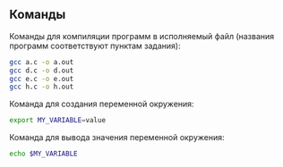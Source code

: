 ## Команды

Команды для компиляции программ в исполняемый файл (названия программ соответствуют пунктам задания):

```bash
gcc a.c -o a.out
gcc d.c -o d.out
gcc e.c -o e.out
gcc h.c -o h.out
```

Команда для создания переменной окружения:

```bash
export MY_VARIABLE=value
```

Команда для вывода значения переменной окружения:

```bash
echo $MY_VARIABLE
```
